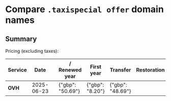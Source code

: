# Compare `.taxispecial offer` domain names

## Summary

Pricing (excluding taxes):

| Service | Date |  | / Renewed year | First year | Transfer | Restoration |
|--|--|--|--|--|--|--|
| **OVH** | 2025-06-23 |  | {"gbp": "50.69"} | {"gbp": "8.20"} | {"gbp": "48.69"} |  |
